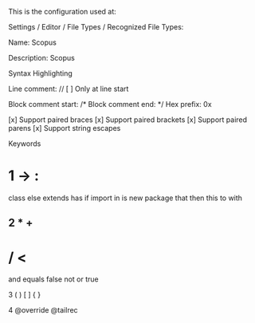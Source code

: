 This is the configuration used at:

Settings / Editor / File Types / Recognized File Types:

Name: Scopus

Description: Scopus

Syntax Highlighting

  Line comment: //
  [ ] Only at line start

  Block comment start: /*
  Block comment end: */
  Hex prefix: 0x

  [x] Support paired braces
  [x] Support paired brackets
  [x] Support paired parens
  [x] Support string escapes

Keywords

1
  ->
  :
  =
  class
  else
  extends
  has
  if
  import
  in
  is
  new
  package
  that
  then
  this
  to
  with

2
  *
  +
  -
  /
  <
  ==
  >
  and
  equals
  false
  not
  or
  true

3
  (
  )
  [
  ]
  {
  }

4
  @override
  @tailrec


